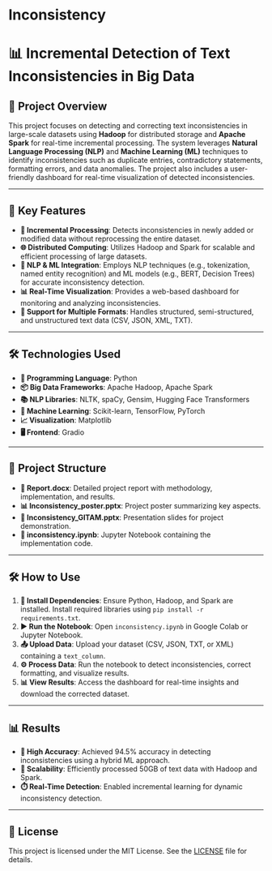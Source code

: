# Inconsistency

# 📊 Incremental Detection of Text Inconsistencies in Big Data

## 🚀 Project Overview
This project focuses on detecting and correcting text inconsistencies in large-scale datasets using **Hadoop** for distributed storage and **Apache Spark** for real-time incremental processing. The system leverages **Natural Language Processing (NLP)** and **Machine Learning (ML)** techniques to identify inconsistencies such as duplicate entries, contradictory statements, formatting errors, and data anomalies. The project also includes a user-friendly dashboard for real-time visualization of detected inconsistencies.

---

## 🔑 Key Features
- **🔄 Incremental Processing**: Detects inconsistencies in newly added or modified data without reprocessing the entire dataset.
- **🌐 Distributed Computing**: Utilizes Hadoop and Spark for scalable and efficient processing of large datasets.
- **🤖 NLP & ML Integration**: Employs NLP techniques (e.g., tokenization, named entity recognition) and ML models (e.g., BERT, Decision Trees) for accurate inconsistency detection.
- **📊 Real-Time Visualization**: Provides a web-based dashboard for monitoring and analyzing inconsistencies.
- **📂 Support for Multiple Formats**: Handles structured, semi-structured, and unstructured text data (CSV, JSON, XML, TXT).

---

## 🛠️ Technologies Used
- **🐍 Programming Language**: Python
- **📦 Big Data Frameworks**: Apache Hadoop, Apache Spark
- **📚 NLP Libraries**: NLTK, spaCy, Gensim, Hugging Face Transformers
- **🧠 Machine Learning**: Scikit-learn, TensorFlow, PyTorch
- **📈 Visualization**: Matplotlib
- **🖥️ Frontend**:  Gradio

---

## 📂 Project Structure
- **📄 Report.docx**: Detailed project report with methodology, implementation, and results.
- **📊 Inconsistency_poster.pptx**: Project poster summarizing key aspects.
- **📑 Inconsistency_GITAM.pptx**: Presentation slides for project demonstration.
- **📓 inconsistency.ipynb**: Jupyter Notebook containing the implementation code.

---

## 🛠️ How to Use
1. **🔧 Install Dependencies**: Ensure Python, Hadoop, and Spark are installed. Install required libraries using `pip install -r requirements.txt`.
2. **▶️ Run the Notebook**: Open `inconsistency.ipynb` in Google Colab or Jupyter Notebook.
3. **📤 Upload Data**: Upload your dataset (CSV, JSON, TXT, or XML) containing a `text_column`.
4. **⚙️ Process Data**: Run the notebook to detect inconsistencies, correct formatting, and visualize results.
5. **📊 View Results**: Access the dashboard for real-time insights and download the corrected dataset.

---

## 📊 Results
- **🎯 High Accuracy**: Achieved 94.5% accuracy in detecting inconsistencies using a hybrid ML approach.
- **🚀 Scalability**: Efficiently processed 50GB of text data with Hadoop and Spark.
- **⏱️ Real-Time Detection**: Enabled incremental learning for dynamic inconsistency detection.

---

## 📜 License
This project is licensed under the MIT License. See the [LICENSE](LICENSE) file for details.
